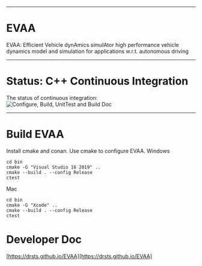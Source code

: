 ***
# EVAA  
EVAA: Efficient Vehicle dynAmics simulAtor
high performance vehicle dynamics model and simulation for applications 
w.r.t. autonomous driving
***
# Status: C++ Continuous Integration   
The status of continuous integration:
![Configure, Build, UnitTest and Build Doc](https://github.com/DrStS/EVAA/workflows/Configure,%20Build,%20UnitTest%20and%20Build%20Doc/badge.svg)  
***
# Build EVAA  
Install cmake and conan. 
Use cmake to configure EVAA. 
Windows  
```console
cd bin
cmake -G "Visual Studio 16 2019" ..
cmake --build . --config Release
ctest
```
Mac  
```console
cd bin
cmake -G "Xcode" ..
cmake --build . --config Release
ctest
```
# Developer Doc
[https://drsts.github.io/EVAA](https://drsts.github.io/EVAA)
